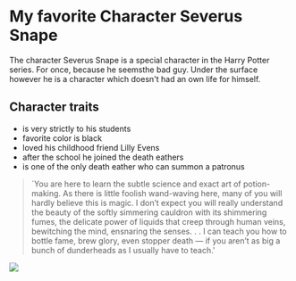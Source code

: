 # My favorite Character Severus Snape

The character Severus Snape is a special character in the Harry Potter series. For once, because he seemsthe bad guy.
Under the surface however he is a character which doesn't had an own life for himself.

## Character traits
* is very strictly to his students
* favorite color is black
* loved his childhood friend Lilly Evens
* after the school he joined the death eathers
* is one of the only death eather who can summon a patronus


 > ´You are here to learn the subtle science and exact art of potion-making.
 > As there is little foolish wand-waving here, many of you will hardly believe this is magic.
 > I don’t expect you will really understand the beauty of the softly simmering cauldron with its shimmering fumes,
 > the delicate power of liquids that creep through human veins, bewitching the mind, ensnaring the senses. . .
 > I can teach you how to bottle fame, brew glory, even stopper death — 
 > if you aren’t as big a bunch of dunderheads as I usually have to teach.'
 
 <img src="https://upload.wikimedia.org/wikipedia/commons/a/a3/Severus_Snape.jpg" />